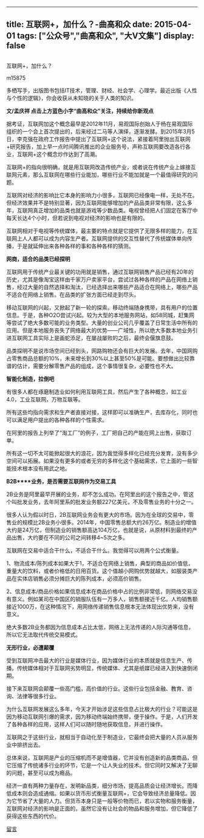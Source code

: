 
---
title:   互联网+，加什么？-曲高和众
date: 2015-04-01
tags: ["公众号","曲高和众", "大V文集"]
display: false
---


## 



互联网+，加什么？




m15875




多栖写手，出版图书包括IT技术，管理、财经、社会学、心理学。最近出版《人性与个性的逻辑》，你会收获从未知晓的关于人类的知识。


**文/孟庆祥 点击上方蓝色小字“曲高和众”关注，持续给你新观点**

 

据考证，互联网加这个概念最早是2012年11月，易观国际创始人于杨在易观国际组织的一个会上首次提出的，后来经过二马等人演绎，逐渐发酵。到2015年3月5日，李克强在政府工作报告中提出了互联网+这个说法，紧接着阿里抛出互联网+研究报告，加上早一点时间腾讯推出的企业服务号，声称互联网要改造各行各业，互联网+这个概念炒作达到了高潮。

 

互联网+的指向很明确，就是用互联网改造传统产业，或者说在传统产业上嫁接互联网元素，那么互联网在哪些行业能加，哪些行业不能加就是一个最值得研究的问题。

 

互联网对经济的影响比它本身的影响力小很多，互联网已经像电一样，无处不在。但经济效果并不是特别显著，因为互联网能够增加的产品品类非常有限，这么多年，互联网真正增加的品类也就是游戏等少数品类。电视曾经把人们固定在客厅中每天长达4个小时，但若说到电视对经济的影响也是有限的。

 

互联网相对于电视等传统媒体，最主要的特点就是它提供了无限多样的能力，在互联网上人人都可以成为内容生产者。互联网提供的交互性替代了传统媒体单向传播，于是就延伸出来各种各样的事和各种各样的猜测。

 

**网商，适合的品类已经探明**

互联网用于传统产业最关键的功用就是销售，通过互联网销售产品已经有20年的历史，尤其是像淘宝这样由千家万户卖家平台，尝试过各种各样的产品在网络上销售，经过大量的自然选择和淘汰，已经选择出来哪些产品适合在网络上，哪些产品不适合在网络上销售。在品类的扩张方面已经走到尽头。

 

移动互联网的兴起，又掀起了新一轮的探索。移动终端随身携带，具有用户的位置信息。于是，各种O2O尝试兴起。较为大型的本地服务网站，如58同城，赶集网等尝试了绝大多数可能的业务类型。大量的创业公司几乎覆盖了日常生活中所有的应用。但是本地服务丧失了网络最大的优势——广域性，所以绝大多数本地业务引进互联网工具实际上是画蛇添足，在屡战屡败的之后，最终会偃旗息鼓。

 

品类探明不是说市场空间已经到头，网路购物还会有巨大的发展。去年，中国网购占零售商品总额的10%，未来增长到30%以上甚至50%是可能。要想做出比较靠谱的估计，需要分解零售产品的组成，这个事情很复杂，必要性也不大。

 

**智能化制造，拉倒吧**

有很多人都在琢磨制造业如何利用互联网工具，然后产生了各种概念，如工业4.0，工业互联网，万物互联等。

 

所有这些均指向需求和生产者直接对接，这样即可以准确生产，去库存化，同时也可以满足用户提出的各种各样的个性需求。

 

在阿里的报告上列举了“淘工厂”的例子，工厂把自己的产能在网上出售，获取订单。

 

所有这一切不太可能掀起很大的浪花，因为我觉得多样化已经充分发育，没有多少空间可以拓展。如果没有更多的或者无穷的多样化这个基础需求，它上面的一些智能技术根本没有用武之地。

 

**B2B****业务，是否需要互联网作为交易工具**

2B业务是阿里最早开展的业务，却不怎么成功。在阿里出的这个报告之中，管这个叫批发业务，去年阿里系的批发业务额227亿美元，不及零售业务的十分之一。

 

很多人认为假以时日，2B互联网业务会有更大的市场。因为在全球的交易中，零售业的规模比2B业务小很多。2014年，中国零售总额大约26万亿。制造业的增值大约是24万亿，但制造业的销售额高达104万亿，也就是说，从原材料到最终的产品出售，大约要在不同的公司之间转移4~5次之多。

 

互联网在交易中适合干什么，不适合干什么。我觉得可以用两个公式衡量。

 

1、物流成本/陈列成本如果大于1，不适合在网络上销售，典型的商品如价值低，重量大的饮料，或者价格低的日用百货。这个值越小网购优势就越大，如服装类产品在实体店销售必须分摊巨大的陈列成本，必须高价销售。

2、信息成本/商品价格如果信息成本在商品价格中占的比例非常低，则网络交易没有意义。例如某司在中国区的销服队伍有一万多人，销售额接近千亿。人均销售额接近1000万，在这种情况下，用网络传递销售信息根本无法体现出优势来，没有意义。

 

绝大多数2B业务都因为信息成本占比太低，网络上无法传递的人际沟通等信息，所以它无法取代传统交易模式。

 

**无形行业，必遭颠覆**

受到互联网冲击最大的行业是媒体行业，因为媒体行业的本质就是信息生产、传播。传统媒体相对于互联网劣势明显，传统媒体、尤其是纸媒已经进入到快速倒闭期。

 

接下来互联网会颠覆一些高门槛，高价值的行业。这些行业包括金融、教育、咨询、法律等很多行业。

 

为什么互联网发展这么多年，今天才开始涉足这些信息占比极大的行业？可能这是因为移动互联网引爆的需求，因为移动终端始终携带，便于操作。于是，人们开发了各种各样的应用，这样人们可以随时随地获取信息，并进行操作。

 

互联网之于这些行业，就相当于自动化至于制造业，它最终会把大量的人员从服务业中排挤出去。

 

总体来说，互联网是产业的压缩机而不是增值器，它并没有创造新的品类商品，但它压缩了传统诸多行业的环节，它是一个让人失业的技术。但它同时又解决了无聊的问题，甚至可以成为瘾品。

 

经济一直有两种力量存在，发明新品类，细分市场，提高品质会让经济增长。而降低成本则会造成通缩。如果以货币形式衡量互联网+，它会导致经济总量降低。因为它节省了大量的人力。但货币本身只是一般等价物而已，若以实物和服务衡量，互联网对经济的影响是正面的，虽然它没有让社会的物品和服务增加，但它降低了获得这些东西的代价。











[留言](javascript:;)


